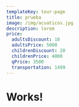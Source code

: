 ```yaml
---
templateKey: tour-page
title: prueba
image: /img/acuaticos.jpg
description: lorem
price:
  adultsDiscount: 10
  adultsPrice: 5000
  childrenDiscount: 20
  childrenPrice: 4000
  qPrice: 3500
  transportation: 1499
---
```

<h1>Works!</h1>
